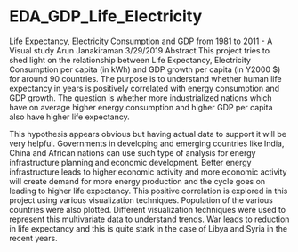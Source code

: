 # EDA_GDP_Life_Electricity
Life Expectancy, Electricity Consumption and GDP from 1981 to 2011 - A Visual study
Arun Janakiraman
3/29/2019
Abstract
This project tries to shed light on the relationship between Life Expectancy, Electricity Consumption per capita (in kWh) and GDP growth per capita (in Y2000 $) for around 90 countries. The purpose is to understand whether human life expectancy in years is positively correlated with energy consumption and GDP growth. The question is whether more industrialized nations which have on average higher energy consumption and higher GDP per capita also have higher life expectancy.

This hypothesis appears obvious but having actual data to support it will be very helpful. Governments in developing and emerging countries like India, China and African nations can use such type of analysis for energy infrastructure planning and economic development. Better energy infrastructure leads to higher economic activity and more economic activity will create demand for more energy production and the cycle goes on leading to higher life expectancy. This positive correlation is explored in this project using various visualization techniques. Population of the various countries were also plotted. Different visualization techniques were used to represent this multivariate data to understand trends. War leads to reduction in life expectancy and this is quite stark in the case of Libya and Syria in the recent years.
